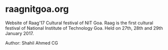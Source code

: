 # raagnitgoa.org
Website of Raag'17 Cultural festival of NIT Goa. Raag is the first cultural festival of National Institute of Technology Goa. Held on 27th, 28th and 29th January 2017.

Author: Shahil Ahmed CG
